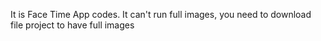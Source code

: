 It is Face Time App codes.
It can't run full images, you need to download file project to have full images
